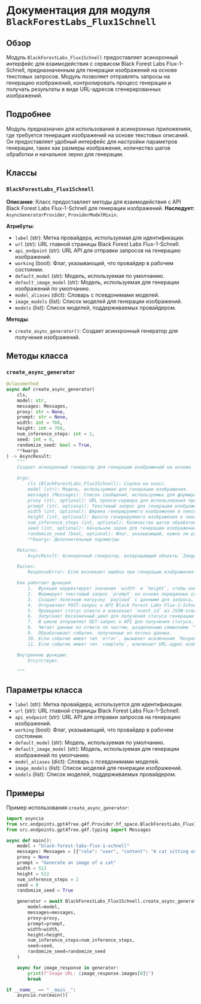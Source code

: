 # Документация для модуля `BlackForestLabs_Flux1Schnell`

## Обзор

Модуль `BlackForestLabs_Flux1Schnell` предоставляет асинхронный интерфейс для взаимодействия с сервисом Black Forest Labs Flux-1-Schnell, предназначенным для генерации изображений на основе текстовых запросов. Модуль позволяет отправлять запросы на генерацию изображений, контролировать процесс генерации и получать результаты в виде URL-адресов сгенерированных изображений.

## Подробнее

Модуль предназначен для использования в асинхронных приложениях, где требуется генерация изображений на основе текстовых описаний. Он предоставляет удобный интерфейс для настройки параметров генерации, таких как размеры изображения, количество шагов обработки и начальное зерно для генерации.

## Классы

### `BlackForestLabs_Flux1Schnell`

**Описание**: Класс предоставляет методы для взаимодействия с API Black Forest Labs Flux-1-Schnell для генерации изображений.
**Наследует**: `AsyncGeneratorProvider`, `ProviderModelMixin`.

**Атрибуты**:

-   `label` (str): Метка провайдера, используемая для идентификации.
-   `url` (str): URL главной страницы Black Forest Labs Flux-1-Schnell.
-   `api_endpoint` (str): URL API для отправки запросов на генерацию изображений.
-   `working` (bool): Флаг, указывающий, что провайдер в рабочем состоянии.
-    `default_model` (str): Модель, используемая по умолчанию.
-    `default_image_model` (str): Модель, используемая для генерации изображений по умолчанию.
-    `model_aliases` (dict): Словарь с псевдонимами моделей.
-    `image_models` (list): Список моделей для генерации изображений.
-    `models` (list): Список моделей, поддерживаемых провайдером.

**Методы**:

-   `create_async_generator()`: Создает асинхронный генератор для получения изображений.

## Методы класса

### `create_async_generator`

```python
@classmethod
async def create_async_generator(
    cls,
    model: str,
    messages: Messages,
    proxy: str = None,
    prompt: str = None,
    width: int = 768,
    height: int = 768,
    num_inference_steps: int = 2,
    seed: int = 0,
    randomize_seed: bool = True,
    **kwargs
) -> AsyncResult:
    """
    Создает асинхронный генератор для генерации изображений на основе текстового запроса.

    Args:
        cls (BlackForestLabs_Flux1Schnell): Ссылка на класс.
        model (str): Модель, используемая для генерации изображения.
        messages (Messages): Список сообщений, используемых для формирования запроса.
        proxy (str, optional): URL прокси-сервера для использования при подключении к API. По умолчанию `None`.
        prompt (str, optional): Текстовый запрос для генерации изображения. По умолчанию `None`.
        width (int, optional): Ширина генерируемого изображения в пикселях. По умолчанию `768`.
        height (int, optional): Высота генерируемого изображения в пикселях. По умолчанию `768`.
        num_inference_steps (int, optional): Количество шагов обработки для генерации изображения. По умолчанию `2`.
        seed (int, optional): Начальное зерно для генерации изображения. По умолчанию `0`.
        randomize_seed (bool, optional): Флаг, указывающий, нужно ли рандомизировать зерно. По умолчанию `True`.
        **kwargs: Дополнительные параметры.

    Returns:
        AsyncResult: Асинхронный генератор, возвращающий объекты `ImageResponse` с URL-адресами сгенерированных изображений.

    Raises:
        ResponseError: Если возникает ошибка при генерации изображения.

    Как работает функция:
        1.  Функция корректирует значения `width` и `height`, чтобы они были кратны 8 и не менее 32.
        2.  Формирует текстовый запрос `prompt` на основе переданных сообщений.
        3.  Создает полезную нагрузку `payload` с данными для запроса, включая текстовый запрос, зерно, размеры изображения и количество шагов обработки.
        4.  Отправляет POST-запрос к API Black Forest Labs Flux-1-Schnell с использованием `aiohttp.ClientSession`.
        5.  Проверяет статус ответа и извлекает `event_id` из JSON-ответа.
        6.  Запускает бесконечный цикл для получения статуса генерации изображения.
        7.  В цикле отправляет GET-запрос к API для получения статуса.
        8.  Читает данные из ответа по частям, разделенным символами `\n\n`.
        9.  Обрабатывает события, полученные из потока данных.
        10. Если событие имеет тип `error`, вызывает исключение `ResponseError`.
        11. Если событие имеет тип `complete`, извлекает URL-адрес изображения из JSON-данных и возвращает объект `ImageResponse`.

    Внутренние функции:
        Отсутствуют.

    """
```

## Параметры класса

-   `label` (str): Метка провайдера, используется для идентификации.
-   `url` (str): URL главной страницы Black Forest Labs Flux-1-Schnell.
-   `api_endpoint` (str): URL API для отправки запросов на генерацию изображений.
-   `working` (bool): Флаг, указывающий, что провайдер в рабочем состоянии.
-    `default_model` (str): Модель, используемая по умолчанию.
-    `default_image_model` (str): Модель, используемая для генерации изображений по умолчанию.
-    `model_aliases` (dict): Словарь с псевдонимами моделей.
-    `image_models` (list): Список моделей для генерации изображений.
-    `models` (list): Список моделей, поддерживаемых провайдером.

## Примеры

Пример использования `create_async_generator`:

```python
import asyncio
from src.endpoints.gpt4free.g4f.Provider.hf_space.BlackForestLabs_Flux1Schnell import BlackForestLabs_Flux1Schnell
from src.endpoints.gpt4free.g4f.typing import Messages

async def main():
    model = "black-forest-labs-flux-1-schnell"
    messages: Messages = [{"role": "user", "content": "A cat sitting on a couch"}]
    proxy = None
    prompt = "Generate an image of a cat"
    width = 512
    height = 512
    num_inference_steps = 2
    seed = 0
    randomize_seed = True

    generator = await BlackForestLabs_Flux1Schnell.create_async_generator(
        model=model,
        messages=messages,
        proxy=proxy,
        prompt=prompt,
        width=width,
        height=height,
        num_inference_steps=num_inference_steps,
        seed=seed,
        randomize_seed=randomize_seed
    )

    async for image_response in generator:
        print(f"Image URL: {image_response.images[0]}")
        break

if __name__ == "__main__":
    asyncio.run(main())